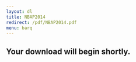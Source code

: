 ```yaml
---
layout: dl
title: NBAP2014
redirect: /pdf/NBAP2014.pdf
menu: barq
---
```

## Your download will begin shortly.

